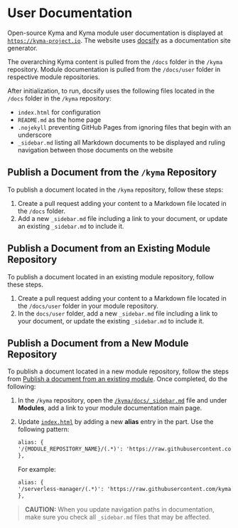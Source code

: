 # User Documentation

Open-source Kyma and Kyma module user documentation is displayed at [`https://kyma-project.io`](https://kyma-project.io/#/). The website uses [docsify](https://docsify.js.org/#/) as a documentation site generator.

The overarching Kyma content is pulled from the `/docs` folder in the `/kyma` repository. Module documentation is pulled from the `/docs/user` folder in respective module repositories.

After initialization, to run, docsify uses the following files located in the `/docs` folder in the `/kyma` repository:

- `index.html` for configuration
- `README.md` as the home page
- `.nojekyll` preventing GitHub Pages from ignoring files that begin with an underscore
- `_sidebar.md` listing all Markdown documents to be displayed and ruling navigation between those documents on the website

## Publish a Document from the `/kyma` Repository

To publish a document located in the `/kyma` repository, follow these steps:

1. Create a pull request adding your content to a Markdown file located in the `/docs` folder.
2. Add a new `_sidebar.md` file including a link to your document, or update an existing `_sidebar.md` to include it.

## Publish a Document from an Existing Module Repository

To publish a document located in an existing module repository, follow these steps.

1. Create a pull request adding your content to a Markdown file located in the `/docs/user` folder in your module repository.
2. In the `docs/user` folder, add a new `_sidebar.md` file including a link to your document, or update the existing `_sidebar.md` to include it.

## Publish a Document from a New Module Repository

To publish a document located in a new module repository, follow the steps from [Publish a document from an existing module](#publish-a-document-from-an-existing-module-repository). Once completed, do the following:

1. In the `/kyma` repository, open the<!-- markdown-link-check-disable-line --> [`/kyma/docs/_sidebar.md`](https://github.com/kyma-project/kyma/blob/main/docs/_sidebar.md) file and under **Modules**, add a link to your module documentation main page.
2. Update [`index.html`](https://github.com/kyma-project/kyma/blob/main/docs/index.html) by adding a new **alias** entry in the **<body>** part. Use the following pattern:

    ```html
    alias: {
    '/{MODULE_REPOSITORY_NAME}/(.*)': 'https://raw.githubusercontent.com/{GITHUB_PROJECT_NAME}/{MODULE_REPOSITORY_NAME}/main/docs/$1',
    }, 
    ```

    For example:

    ```html
    alias: {
    '/serverless-manager/(.*)': 'https://raw.githubusercontent.com/kyma-project/serverless-manager/main/docs/$1',
    }, 
    ```

> **CAUTION:** When you update navigation paths in documentation, make sure you check all `_sidebar.md` files that may be affected.
